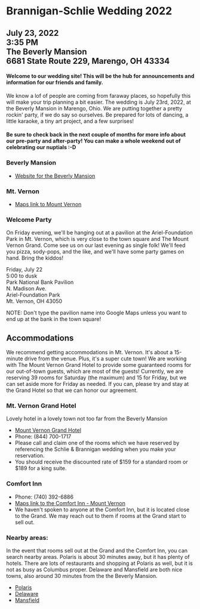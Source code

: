 # Brannigan-Schlie Wedding 2022
## July 23, 2022  <br>3:35 PM  <br>The Beverly Mansion  <br>6681 State Route 229, Marengo, OH 43334

#### Welcome to our wedding site! This will be the hub for announcements and information for our friends and family. 
We know a lof of people are coming from faraway places, so hopefully this will make your trip planning a bit easier. The wedding is July 23rd, 2022, at the Beverly Mansion in Marengo, Ohio. We are putting together a pretty rockin' party, if we do say so ourselves. Be prepared for lots of dancing, a little karaoke, a tiny art project, and a few surprises!

#### Be sure to check back in the next couple of months for more info about our pre-party and after-party! You can make a whole weekend out of celebrating our nuptials :-D

### Beverly Mansion 
- [Website for the Beverly Mansion](https://www.thebeverlymansion.com/) 

### Mt. Vernon
- [Maps link to Mount Vernon](https://goo.gl/maps/aywnEZDnatqW1mQB9)

### Welcome Party
On Friday evening, we'll be hanging out at a pavilion at the Ariel-Foundation Park in Mt. Vernon, which is very close to the town square and The Mount Vernon Grand. Come see us on our last evening as single folk! We'll feed you pizza, sody-pops, and the like, and we'll have some party games on hand. Bring the kiddos!

Friday, July 22 <br>5:00 to dusk <br>Park National Bank Pavilion <br>N. Madison Ave. <br>Ariel-Foundation Park <br>Mt. Vernon, OH 43050

NOTE: Don't type the pavilion name into Google Maps unless you want to end up at the bank in the town square!

## Accommodations

We recommend getting accommodations in Mt. Vernon. It's about a 15-minute drive from the venue. Plus, it's a super cute town! We are working with The Mount Vernon Grand Hotel to provide some guaranteed rooms for our out-of-town guests, which are most of the guests! Currently, we are reserving 39 rooms for Saturday (the maximum) and 15 for Friday, but we can set aside more for Friday as needed. If you can, please try and stay at the Grand Hotel so that we can honor our agreement. 

### Mt. Vernon Grand Hotel

Lovely hotel in a lovely town not too far from the Beverly Mansion 
- [Mount Vernon Grand Hotel](https://www.mountvernongrand.com/)
- Phone: (844) 700-1717
- Please call and claim one of the rooms which we have reserved by referencing the Schlie & Brannigan wedding when you make your reservation.
- You should receive the discounted rate of $159 for a standard room or $189 for a king suite.

### Comfort Inn
- Phone: (740) 392-6886
- [Maps link to the Comfort Inn - Mount Vernon](https://goo.gl/maps/FecDdsAZ37bGDb1W6)
- We haven't spoken to anyone at the Comfort Inn, but it is located close to the Grand. We may reach out to them if rooms at the Grand start to sell out.

### Nearby areas:
In the event that rooms sell out at the Grand and the Comfort Inn, you can search nearby areas. Polaris is about 30 minutes away, but it has plenty of hotels. There are lots of restaurants and shopping at Polaris as well, but it is not as busy as Columbus proper. Delaware and Mansfield are both nice towns, also around 30 minutes from the the Beverly Mansion. 

- [Polaris](https://www.google.com/maps/search/Hotels/@40.1456238,-82.9908124,15z/data=!3m1!4b1!4m8!2m7!3m6!1sHotels!2sPolaris+Fashion+Place,+1500+Polaris+Pkwy,+Columbus,+OH+43240!3s0x8838f54190800c29:0xa9f1bd1cd983f3f7!4m2!1d-82.9820576!2d40.1456242)
- [Delaware](https://www.google.com/maps/search/delaware+oh+hotels/@40.2930081,-83.0891278,14z/data=!3m1!4b1)
- [Mansfield](https://www.google.com/maps/search/Hotels/@40.7661275,-82.5936791,12z/data=!3m1!4b1)
